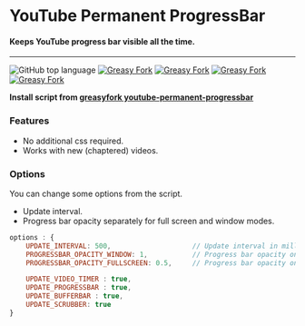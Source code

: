 # YouTube Permanent ProgressBar
#### Keeps YouTube progress bar visible all the time.
___

![GitHub top language](https://img.shields.io/github/languages/top/cccaaannn/YouTubePermanentProgressBar?style=flat-square) [![Greasy Fork](https://img.shields.io/greasyfork/l/426283?style=flat-square&color=green)](https://greasyfork.org/en/scripts/426283-youtube-permanent-progressbar) [![Greasy Fork](https://img.shields.io/greasyfork/v/426283?style=flat-square&color=blueviolet)](https://greasyfork.org/en/scripts/426283-youtube-permanent-progressbar) [![Greasy Fork](https://img.shields.io/greasyfork/dt/426283?style=flat-square&color=blue)](https://greasyfork.org/en/scripts/426283-youtube-permanent-progressbar) [![Greasy Fork](https://img.shields.io/greasyfork/rating-count/426283?style=flat-square&color=teal)](https://greasyfork.org/en/scripts/426283-youtube-permanent-progressbar)


**Install script from [greasyfork youtube-permanent-progressbar](https://greasyfork.org/en/scripts/426283-youtube-permanent-progressbar)**


### Features
- No additional css required.
- Works with new (chaptered) videos.

### Options
You can change some options from the script.
- Update interval.
- Progress bar opacity separately for full screen and window modes.


```javascript
options : {
    UPDATE_INTERVAL: 500,                    // Update interval in milliseconds, decrease for smoother progress movement or increase for performance.
    PROGRESSBAR_OPACITY_WINDOW: 1,           // Progress bar opacity on window mode between 0 - 1.
    PROGRESSBAR_OPACITY_FULLSCREEN: 0.5,     // Progress bar opacity on fullscreen mode between 0 - 1.

    UPDATE_VIDEO_TIMER : true,
    UPDATE_PROGRESSBAR : true,
    UPDATE_BUFFERBAR : true,
    UPDATE_SCRUBBER: true
}
```
